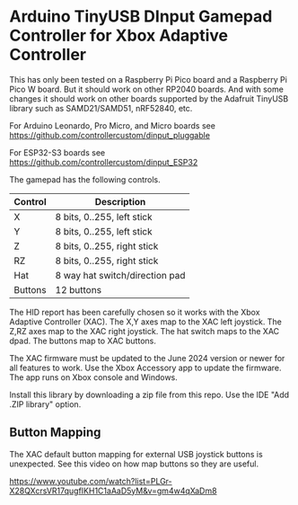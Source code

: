 # Arduino TinyUSB DInput Gamepad Controller for Xbox Adaptive Controller

This has only been tested on a Raspberry Pi Pico board and a Raspberry Pi Pico
W board. But it should work on other RP2040 boards. And with some changes it
should work on other boards supported by the Adafruit TinyUSB library such as
SAMD21/SAMD51, nRF52840, etc.

For Arduino Leonardo, Pro Micro, and Micro boards see https://github.com/controllercustom/dinput_pluggable

For ESP32-S3 boards see https://github.com/controllercustom/dinput_ESP32

The gamepad has the following controls.

|Control |Description
|--------|---------------
|X       |8 bits, 0..255, left stick
|Y       |8 bits, 0..255, left stick
|Z       |8 bits, 0..255, right stick
|RZ      |8 bits, 0..255, right stick
|Hat     |8 way hat switch/direction pad
|Buttons |12 buttons

The HID report has been carefully chosen so it works with the Xbox Adaptive
Controller (XAC). The X,Y axes map to the XAC left joystick. The Z,RZ
axes map to the XAC right joystick. The hat switch maps to the XAC dpad.
The buttons map to XAC buttons.

The XAC firmware must be updated to the June 2024 version or newer for all
features to work. Use the Xbox Accessory app to update the firmware. The app
runs on Xbox console and Windows.

Install this library by downloading a zip file from this repo. Use the IDE
"Add .ZIP library" option.

## Button Mapping

The XAC default button mapping for external USB joystick buttons is unexpected.
See this video on how map buttons so they are useful.

https://www.youtube.com/watch?list=PLGr-X28QXcrsVR17qugfIKH1C1aAaD5yM&v=gm4w4qXaDm8
